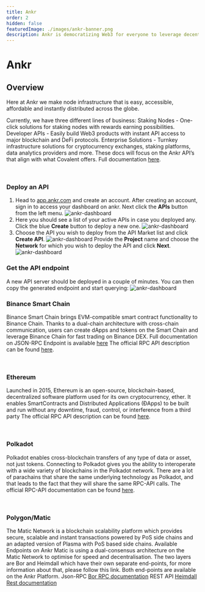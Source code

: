 ```yaml
---
title: Ankr
order: 2
hidden: false
featuredImage: ./images/ankr-banner.png
description: Ankr is democratizing Web3 for everyone to leverage decentralized applications and play an active role in the future internet.
---
```


# Ankr

## Overview

Here at Ankr we make node infrastructure that is easy, accessible, affordable and instantly distributed across the globe.
 
Currently, we have three different lines of business:
Staking Nodes - One-click solutions for staking nodes with rewards earning possibilities.
Developer APIs - Easily build Web3 products with instant API access to major blockchain and DeFi protocols.
Enterprise Solutions - Turnkey infrastructure solutions for cryptocurrency exchanges, staking platforms, data analytics providers and more.
These docs will focus on the Ankr API’s that align with what Covalent offers. Full documentation [here](https://docs.ankr.com/).

&nbsp;

### Deploy an API
1. Head to [app.ankr.com](app.ankr.com) and create an account. After creating an account, sign in to access your dashboard on ankr. Next click the **APIs** button from the left menu.
![ankr-dashboard](/static/images/service-providers/dashboard.png)
2. Here you should see a list of your active APIs in case you deployed any. Click the blue **Create** button to deploy a new one.
![ankr-dashboard](/static/images/service-providers/create.png)
3. Choose the API you wish to deploy from the API Market list and click **Create API**.
![ankr-dashboard](/static/images/service-providers/deploy.png)
Provide the **Project** name and choose the **Network** for which you wish to deploy the API and click **Next**.
![ankr-dashboard](/static/images/service-providers/network.png)
### Get the API endpoint
A new API server should be deployed in a couple of minutes. You can then copy the generated endpoint and start querying:
![ankr-dashboard](/static/images/service-providers/endpoint.png)
&nbsp;

### Binance Smart Chain
Binance Smart Chain brings EVM-compatible smart contract functionality to Binance Chain. Thanks to a dual-chain architecture with cross-chain communication, users can create dApps and tokens on the Smart Chain and leverage Binance Chain for fast trading on Binance DEX.
Full documentation on JSON-RPC Endpoint is available [here](https://docs.binance.org/smart-chain/developer/rpc.html)
The official RPC API description can be found [here](https://eth.wiki/json-rpc/API).

&nbsp;
 
### Ethereum
Launched in 2015, Ethereum is an open-source, blockchain-based, decentralized software platform used for its own cryptocurrency, ether. It enables SmartContracts and Distributed Applications (ĐApps) to be built and run without any downtime, fraud, control, or interference from a third party
The official RPC API description can be found [here](https://eth.wiki/json-rpc/API).

&nbsp;

### Polkadot
Polkadot enables cross-blockchain transfers of any type of data or asset, not just tokens. Connecting to Polkadot gives you the ability to interoperate with a wide variety of blockchains in the Polkadot network.
There are a lot of parachains that share the same underlying technology as Polkadot, and that leads to the fact that they will share the same RPC-API calls.
The official RPC-API documentation can be found [here](https://polkadot.js.org/docs/api/).
 
&nbsp;

### Polygon/Matic
The Matic Network is a blockchain scalability platform which provides secure, scalable and instant transactions powered by PoS side chains and an adapted version of Plasma with PoS based side chains.
Available Endpoints on Ankr
Matic is using a dual-consensus architecture on the Matic Network to optimise for speed and decentralisation. The two layers are Bor and Heimdall which have their own separate end-points, for more information about that, please follow this link.
Both end-points are available on the Ankr Platform.
Json-RPC
[Bor RPC documentation](https://eth.wiki/json-rpc/API)
REST API
[Heimdall Rest documentation](https://docs.tendermint.com/master/rpc/)
